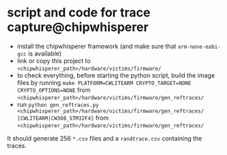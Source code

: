 # script and code for trace capture@chipwhisperer

- install the chipwhisperer framework (and make sure that `arm-none-eabi-gcc` is available)
- link or copy this project to `<chipwhisperer_path>/hardware/victims/firmware/`
- to check everything, before starting the python script, build the image files by running `make PLATFORM=CWLITEARM CRYPTO_TARGET=NONE CRYPTO_OPTIONS=NONE` from `<chipwhisperer_path>/hardware/victims/firmware/gen_reftraces/`
- run `python gen_reftraces.py <chipwhisperer_path>/hardware/victims/firmware/gen_reftraces/ [CWLITEARM|CW308_STM32F4]` from `<chipwhisperer_path>/hardware/victims/firmware/gen_reftraces/`

It should generate 256 `*.csv` files and a `randtrace.csv` containing the traces.